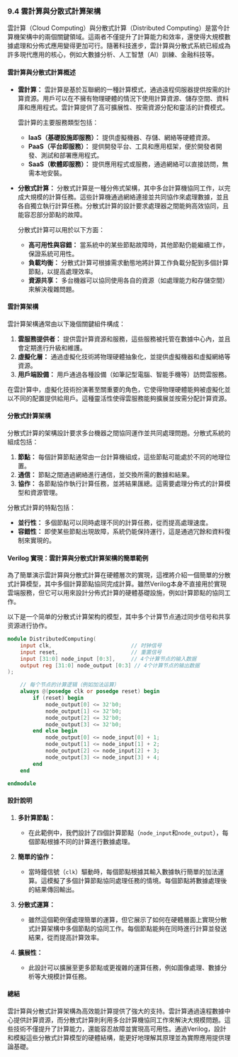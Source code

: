 ### **9.4 雲計算與分散式計算架構**

雲計算（Cloud Computing）與分散式計算（Distributed Computing）是當今計算機架構中的兩個關鍵領域。這兩者不僅提升了計算能力和效率，還使得大規模數據處理和分佈式應用變得更加可行。隨著科技進步，雲計算與分散式系統已經成為許多現代應用的核心，例如大數據分析、人工智慧（AI）訓練、金融科技等。

#### **雲計算與分散式計算概述**

- **雲計算：** 雲計算是基於互聯網的一種計算模式，通過遠程伺服器提供按需的計算資源。用戶可以在不擁有物理硬體的情況下使用計算資源、儲存空間、資料庫和應用程式。雲計算提供了高可擴展性、按需資源分配和靈活的計費模式。

  雲計算的主要服務類型包括：
  - **IaaS（基礎設施即服務）：** 提供虛擬機器、存儲、網絡等硬體資源。
  - **PaaS（平台即服務）：** 提供開發平台、工具和應用框架，便於開發者開發、測試和部署應用程式。
  - **SaaS（軟體即服務）：** 提供應用程式或服務，通過網絡可以直接訪問，無需本地安裝。

- **分散式計算：** 分散式計算是一種分佈式架構，其中多台計算機協同工作，以完成大規模的計算任務。這些計算機通過網絡連接並共同協作來處理數據，並且各自獨立執行計算任務。分散式計算的設計要求處理器之間能夠高效協同，且能容忍部分節點的故障。

  分散式計算可以用於以下方面：
  - **高可用性與容錯：** 當系統中的某些節點故障時，其他節點仍能繼續工作，保證系統可用性。
  - **負載均衡：** 分散式計算可根據需求動態地將計算工作負載分配到多個計算節點，以提高處理效率。
  - **資源共享：** 多台機器可以協同使用各自的資源（如處理能力和存儲空間）來解決複雜問題。

#### **雲計算架構**

雲計算架構通常由以下幾個關鍵組件構成：
1. **雲服務提供者：** 提供雲計算資源和服務，這些服務被托管在數據中心內，並且會定期進行升級和維護。
2. **虛擬化層：** 通過虛擬化技術將物理硬體抽象化，並提供虛擬機器和虛擬網絡等資源。
3. **用戶端設備：** 用戶通過各種設備（如筆記型電腦、智能手機等）訪問雲服務。

在雲計算中，虛擬化技術扮演著至關重要的角色，它使得物理硬體能夠被虛擬化並以不同的配置提供給用戶。這種靈活性使得雲服務能夠擴展並按需分配計算資源。

#### **分散式計算架構**

分散式計算的架構設計要求多台機器之間協同運作並共同處理問題。分散式系統的組成包括：
1. **節點：** 每個計算節點通常由一台計算機組成，這些節點可能處於不同的地理位置。
2. **通信：** 節點之間通過網絡進行通信，並交換所需的數據和結果。
3. **協作：** 各節點協作執行計算任務，並將結果匯總。這需要處理分佈式的計算模型和資源管理。

分散式計算的特點包括：
- **並行性：** 多個節點可以同時處理不同的計算任務，從而提高處理速度。
- **容錯性：** 即使某些節點出現故障，系統仍能保持運行，這是通過冗餘和資料復制來實現的。

#### **Verilog 實現：雲計算與分散式計算架構的簡單範例**

為了簡單演示雲計算與分散式計算在硬體層次的實現，這裡將介紹一個簡單的分散式計算模型，其中多個計算節點協同完成計算。雖然Verilog本身不直接用於實現雲端服務，但它可以用來設計分佈式計算的硬體基礎設施，例如計算節點的協同工作。

以下是一个简单的分散式计算架构的模型，其中多个计算节点通过同步信号和共享资源进行协作。

```verilog
module DistributedComputing(
    input clk,                         // 时钟信号
    input reset,                       // 重置信号
    input [31:0] node_input [0:3],     // 4个计算节点的输入数据
    output reg [31:0] node_output [0:3] // 4个计算节点的输出数据
);

    // 每个节点的计算逻辑（例如加法运算）
    always @(posedge clk or posedge reset) begin
        if (reset) begin
            node_output[0] <= 32'b0;
            node_output[1] <= 32'b0;
            node_output[2] <= 32'b0;
            node_output[3] <= 32'b0;
        end else begin
            node_output[0] <= node_input[0] + 1;
            node_output[1] <= node_input[1] + 2;
            node_output[2] <= node_input[2] + 3;
            node_output[3] <= node_input[3] + 4;
        end
    end

endmodule
```

#### **設計說明**

1. **多計算節點：**
   - 在此範例中，我們設計了四個計算節點（`node_input`和`node_output`），每個節點根據不同的計算進行數據處理。
   
2. **簡單的協作：**
   - 當時鐘信號（`clk`）驅動時，每個節點根據其輸入數據執行簡單的加法運算。這模擬了多個計算節點協同處理任務的情境。每個節點將數據處理後的結果傳回輸出。

3. **分散式運算：**
   - 雖然這個範例僅處理簡單的運算，但它展示了如何在硬體層面上實現分散式計算架構中多個節點的協同工作。每個節點能夠在同時進行計算並發送結果，從而提高計算效率。

4. **擴展性：**
   - 此設計可以擴展至更多節點或更複雜的運算任務，例如圖像處理、數據分析等大規模計算任務。

#### **總結**

雲計算與分散式計算架構為高效能計算提供了強大的支持。雲計算通過遠程數據中心提供計算資源，而分散式計算則利用多台計算機協同工作來解決大規模問題。這些技術不僅提升了計算能力，還能容忍故障並實現高可用性。通過Verilog，設計和模擬這些分散式計算模型的硬體結構，能更好地理解其原理並為實際應用提供理論基礎。